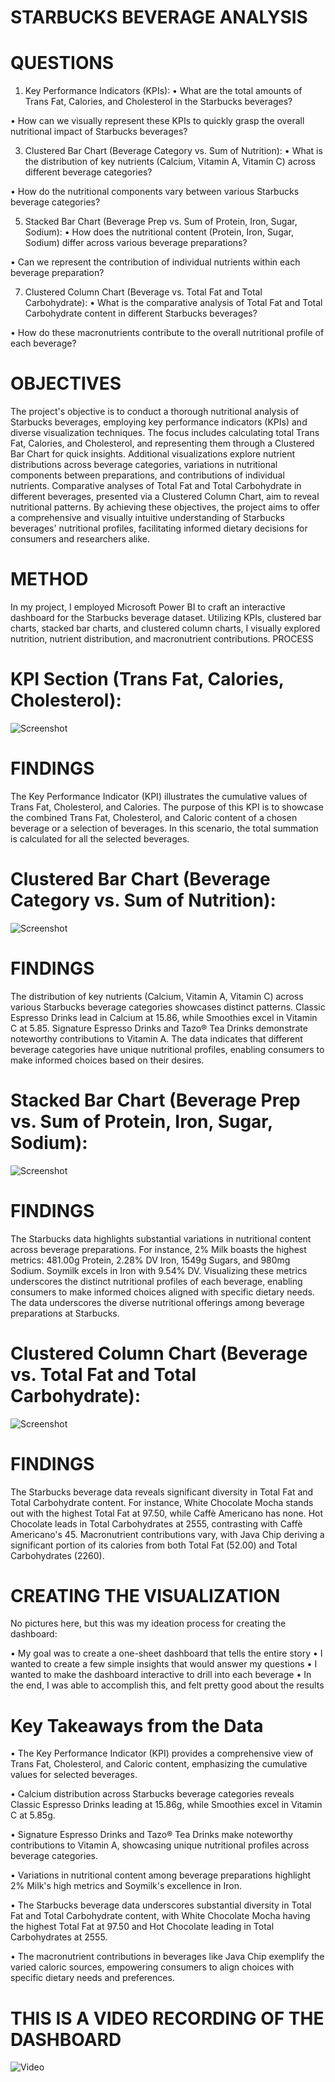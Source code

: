# STARBUCKS BEVERAGE ANALYSIS 

# QUESTIONS 

1.	Key Performance Indicators (KPIs):
•	What are the total amounts of Trans Fat, Calories, and Cholesterol in the Starbucks beverages?

•	How can we visually represent these KPIs to quickly grasp the overall nutritional impact of Starbucks beverages?

3.	Clustered Bar Chart (Beverage Category vs. Sum of Nutrition):
•	What is the distribution of key nutrients (Calcium, Vitamin A, Vitamin C) across different beverage categories?

•	How do the nutritional components vary between various Starbucks beverage categories?

5.	Stacked Bar Chart (Beverage Prep vs. Sum of Protein, Iron, Sugar, Sodium):
•	How does the nutritional content (Protein, Iron, Sugar, Sodium) differ across various beverage preparations?

•	Can we represent the contribution of individual nutrients within each beverage preparation?

7.	Clustered Column Chart (Beverage vs. Total Fat and Total Carbohydrate):
•	What is the comparative analysis of Total Fat and Total Carbohydrate content in different Starbucks beverages?

•	How do these macronutrients contribute to the overall nutritional profile of each beverage?


# OBJECTIVES

The project's objective is to conduct a thorough nutritional analysis of Starbucks beverages, employing key performance indicators (KPIs) and diverse visualization techniques. The focus includes calculating total Trans Fat, Calories, and Cholesterol, and representing them through a Clustered Bar Chart for quick insights. Additional visualizations explore nutrient distributions across beverage categories, variations in nutritional components between preparations, and contributions of individual nutrients. Comparative analyses of Total Fat and Total Carbohydrate in different beverages, presented via a Clustered Column Chart, aim to reveal nutritional patterns. By achieving these objectives, the project aims to offer a comprehensive and visually intuitive understanding of Starbucks beverages' nutritional profiles, facilitating informed dietary decisions for consumers and researchers alike.

# METHOD

In my project, I employed Microsoft Power BI to craft an interactive dashboard for the Starbucks beverage dataset. Utilizing KPIs, clustered bar charts, stacked bar charts, and clustered column charts, I visually explored nutrition, nutrient distribution, and macronutrient contributions.
PROCESS

# KPI Section (Trans Fat, Calories, Cholesterol):

![Screenshot](images/1.png)


# FINDINGS

The Key Performance Indicator (KPI) illustrates the cumulative values of Trans Fat, Cholesterol, and Calories. The purpose of this KPI is to showcase the combined Trans Fat, Cholesterol, and Caloric content of a chosen beverage or a selection of beverages. In this scenario, the total summation is calculated for all the selected beverages.


# Clustered Bar Chart (Beverage Category vs. Sum of Nutrition):

 ![Screenshot](images/5.png)

# FINDINGS

The distribution of key nutrients (Calcium, Vitamin A, Vitamin C) across various Starbucks beverage categories showcases distinct patterns. Classic Espresso Drinks lead in Calcium at 15.86, while Smoothies excel in Vitamin C at 5.85. Signature Espresso Drinks and Tazo® Tea Drinks demonstrate noteworthy contributions to Vitamin A. The data indicates that different beverage categories have unique nutritional profiles, enabling consumers to make informed choices based on their desires.

# Stacked Bar Chart (Beverage Prep vs. Sum of Protein, Iron, Sugar, Sodium):

![Screenshot](images/6.png)
 


# FINDINGS

The Starbucks data highlights substantial variations in nutritional content across beverage preparations. For instance, 2% Milk boasts the highest metrics: 481.00g Protein, 2.28% DV Iron, 1549g Sugars, and 980mg Sodium. Soymilk excels in Iron with 9.54% DV. Visualizing these metrics underscores the distinct nutritional profiles of each beverage, enabling consumers to make informed choices aligned with specific dietary needs. The data underscores the diverse nutritional offerings among beverage preparations at Starbucks.


# Clustered Column Chart (Beverage vs. Total Fat and Total Carbohydrate):

![Screenshot](images/3.png)

# FINDINGS

The Starbucks beverage data reveals significant diversity in Total Fat and Total Carbohydrate content. For instance, White Chocolate Mocha stands out with the highest Total Fat at 97.50, while Caffè Americano has none. Hot Chocolate leads in Total Carbohydrates at 2555, contrasting with Caffè Americano's 45. Macronutrient contributions vary, with Java Chip deriving a significant portion of its calories from both Total Fat (52.00) and Total Carbohydrates (2260).


# CREATING THE VISUALIZATION

No pictures here, but this was my ideation process for creating the dashboard:

•	My goal was to create a one-sheet dashboard that tells the entire story
•	I wanted to create a few simple insights that would answer my questions
•	I wanted to make the dashboard interactive to drill into each beverage 
•	In the end, I was able to accomplish this, and felt pretty good about the results

# Key Takeaways from the Data

•	The Key Performance Indicator (KPI) provides a comprehensive view of Trans Fat, Cholesterol, and Caloric content, emphasizing the cumulative values for selected beverages.

•	Calcium distribution across Starbucks beverage categories reveals Classic Espresso Drinks leading at 15.86g, while Smoothies excel in Vitamin C at 5.85g.


•	Signature Espresso Drinks and Tazo® Tea Drinks make noteworthy contributions to Vitamin A, showcasing unique nutritional profiles across beverage categories.

•	Variations in nutritional content among beverage preparations highlight 2% Milk's high metrics and Soymilk's excellence in Iron.

•	The Starbucks beverage data underscores substantial diversity in Total Fat and Total Carbohydrate content, with White Chocolate Mocha having the highest Total Fat at 97.50 and Hot Chocolate leading in Total Carbohydrates at 2555.

•	The macronutrient contributions in beverages like Java Chip exemplify the varied caloric sources, empowering consumers to align choices with specific dietary needs and preferences.



# THIS IS A VIDEO RECORDING OF THE DASHBOARD

![Video](StarBucks-Beverage-Analysis/assets/143474652/9005dda3-cda1-4a71-af6b-4563dd2ee956)

